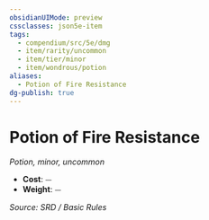```yaml
---
obsidianUIMode: preview
cssclasses: json5e-item
tags:
  - compendium/src/5e/dmg
  - item/rarity/uncommon
  - item/tier/minor
  - item/wondrous/potion
aliases:
  - Potion of Fire Resistance
dg-publish: true
---
```

# Potion of Fire Resistance
*Potion, minor, uncommon*  

- **Cost**: ⏤
- **Weight**: ⏤

*Source: SRD / Basic Rules*